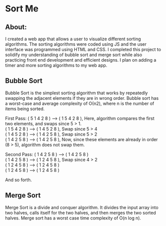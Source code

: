# Sort Me


## About: 
I created a web app that allows a user to visualize different sorting algorithms.  The sorting algorithms were coded using JS and the user interface was programmed using HTML and CSS.  I completed this project to solidify my understanding of bubble sort and merge sort while also practicing front end development and efficient designs.  I plan on adding a timer and more sorting algorithms to my web app.  


## Bubble Sort 
Bubble Sort is the simplest sorting algorithm that works by repeatedly swapping the adjacent elements if they are in wrong order. Bubble sort has a worst-case and average complexity of О(n2), where n is the number of items being sorted. 

First Pass:
( 5 1 4 2 8 ) –> ( 1 5 4 2 8 ), Here, algorithm compares the first two elements, and swaps since 5 > 1.  <br />
( 1 5 4 2 8 ) –>  ( 1 4 5 2 8 ), Swap since 5 > 4 <br />
( 1 4 5 2 8 ) –>  ( 1 4 2 5 8 ), Swap since 5 > 2 <br />
( 1 4 2 5 8 ) –> ( 1 4 2 5 8 ), Now, since these elements are already in order (8 > 5), algorithm does not swap them. <br />

Second Pass:
( 1 4 2 5 8 ) –> ( 1 4 2 5 8 ) <br />
( 1 4 2 5 8 ) –> ( 1 2 4 5 8 ), Swap since 4 > 2 <br />
( 1 2 4 5 8 ) –> ( 1 2 4 5 8 ) <br />
( 1 2 4 5 8 ) –>  ( 1 2 4 5 8 ) <br />

And so forth.   <br />


## Merge Sort 
Merge Sort is a divide and conquer algorithm. It divides the input array into two halves, calls itself for the two halves, and then merges the two sorted halves.  Merge sort has a worst case time complexity of O(n log n).  





